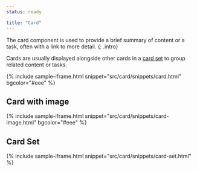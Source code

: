 ```yaml
---
status: ready

title: "Card"
---
```


The card component is used to provide a brief summary of content or a task, often with a link to more detail. 
{: .intro}

Cards are usually displayed alongside other cards in a [card set](/blocks/card-set/) to group related content or tasks.

{% include sample-iframe.html snippet="src/card/snippets/card.html" bgcolor="#eee" %}

## Card with image

{% include sample-iframe.html snippet="src/card/snippets/card-image.html" bgcolor="#eee" %}

## Card Set

{% include sample-iframe.html snippet="src/card/snippets/card-set.html" %}
